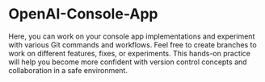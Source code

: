 # OpenAI-Console-App
Here, you can work on your console app implementations and experiment with various Git commands and workflows. Feel free to create branches to work on different features, fixes, or experiments. This hands-on practice will help you become more confident with version control concepts and collaboration in a safe environment.
